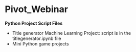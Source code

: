 # Pivot_Webinar
**Python Project Script Files**
- Title generator Machine Learning Project: script is in the titlegenerator.ipynb file
- Mini Python game projects
